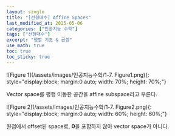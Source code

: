```yaml
---
layout: single
title: "[선형대수] Affine Spaces"
last_modified_at: 2025-05-06
categories: ["인공지능 수학"]
tags: ["선형대수"]
excerpt: "행렬 기초 & 곱셈"
use_math: true
toc: true
toc_sticky: true
---
```


![Figure 1](/assets/images/인공지능수학/1-7. Figure1.png){: style="display:block; margin:0 auto; width: 70%; height: 70%;"}

Vector space를 평행 이동한 공간을 affine subspace라고 부른다.

![Figure 2](/assets/images/인공지능수학/1-7. Figure2.png){: style="display:block; margin:0 auto; width: 60%; height: 60%;"}

원점에서 offset된 space로, $\mathbf0$을 포함하지 않아 vector space가 아니다.
